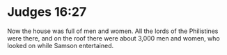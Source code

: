 # Judges 16:27

Now the house was full of men and women. All the lords of the Philistines were there, and on the roof there were about 3,000 men and women, who looked on while Samson entertained.
